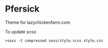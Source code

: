 # Pfersick
Theme for lazychickenfarm.com

To update scss:
```
>sass -t compressed sass/style.scss style.css
```

